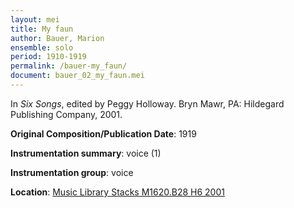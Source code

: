 ```yaml
---
layout: mei
title: My faun
author: Bauer, Marion
ensemble: solo
period: 1910-1919
permalink: /bauer-my_faun/
document: bauer_02_my_faun.mei
---
```


In *Six Songs*, edited by Peggy Holloway. Bryn Mawr, PA: Hildegard Publishing Company, 2001.

**Original Composition/Publication Date**: 1919

**Instrumentation summary**: voice (1)

**Instrumentation group**: voice 

**Location**: <a href="https://tufts-primo.hosted.exlibrisgroup.com/permalink/f/bnf7qa/01TUN_ALMA21107568650003851" target="_blank">Music Library Stacks M1620.B28 H6 2001</a>
